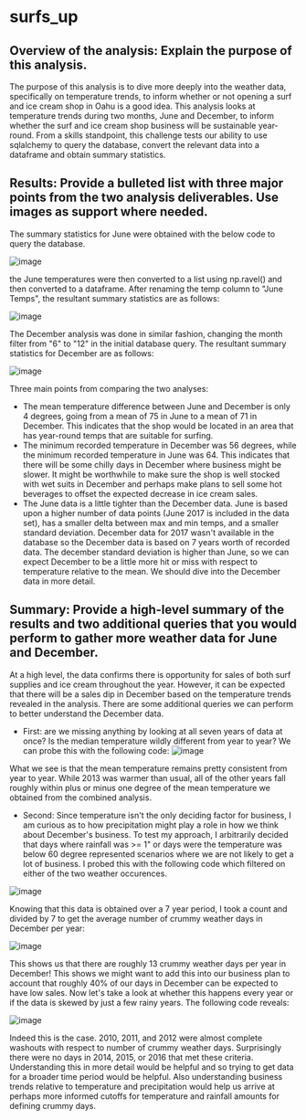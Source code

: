 # surfs_up

## Overview of the analysis: Explain the purpose of this analysis.

The purpose of this analysis is to dive more deeply into the weather data, specifically on temperature trends, to inform whether or not opening a surf and ice cream shop in Oahu is a good idea. This analysis looks at temperature trends during two months, June and December, to inform whether the surf and ice cream shop business will be sustainable year-round. From a skills standpoint, this challenge tests our ability to use sqlalchemy to query the database, convert the relevant data into a dataframe and obtain summary statistics.


## Results: Provide a bulleted list with three major points from the two analysis deliverables. Use images as support where needed.

The summary statistics for June were obtained with the below code to query the database.  

![image](https://user-images.githubusercontent.com/90977689/142477056-e292d0de-ba37-4d51-a2a3-04ce8825e6e7.png)

the June temperatures were then converted to a list using np.ravel() and then converted to a dataframe.  After renaming the temp column to "June Temps", the resultant summary statistics are as follows:

![image](https://user-images.githubusercontent.com/90977689/142477882-228107fc-d3b8-4f82-b83e-8d752ff1b49c.png)

The December analysis was done in similar fashion, changing the month filter from "6" to "12" in the initial database query.  The resultant summary statistics for December are as follows:

![image](https://user-images.githubusercontent.com/90977689/142478171-28d133b3-35ac-4ef5-917e-01144f25501a.png)

Three main points from comparing the two analyses:
* The mean temperature difference between June and December is only 4 degrees, going from a mean of 75 in June to a mean of 71 in December.  This indicates that the shop would be located in an area that has year-round temps that are suitable for surfing.
* The minimum recorded temperature in December was 56 degrees, while the minimum recorded temperature in June was 64.  This indicates that there will be some chilly days in December where business might be slower.  It might be worthwhile to make sure the shop is well stocked with wet suits in December and perhaps make plans to sell some hot beverages to offset the expected decrease in ice cream sales.
* The June data is a little tighter than the December data.  June is based upon a higher number of data points (June 2017 is included in the data set), has a smaller delta between max and min temps, and a smaller standard deviation.  December data for 2017 wasn't available in the database so the December data is based on 7 years worth of recorded data.  The december standard deviation is higher than June, so we can expect December to be a little more hit or miss with respect to temperature relative to the mean.  We should dive into the December data in more detail.

## Summary: Provide a high-level summary of the results and two additional queries that you would perform to gather more weather data for June and December.

At a high level, the data confirms there is opportunity for sales of both surf supplies and ice cream throughout the year.  However, it can be expected that there will be a sales dip in December based on the temperature trends revealed in the analysis.  There are some additional queries we can perform to better understand the December data.
* First:  are we missing anything by looking at all seven years of data at once?  Is the median temperature wildly different from year to year?  We can probe this with the following code:
    ![image](https://user-images.githubusercontent.com/90977689/142481091-4781b16b-1d4b-40ab-841c-23dc79fd0546.png)
    
What we see is that the mean temperature remains pretty consistent from year to year.  While 2013 was warmer than usual, all of the other years fall roughly within plus or minus one degree of the mean temperature we obtained from the combined analysis.
    
* Second:  Since temperature isn't the only deciding factor for business, I am curious as to how precipitation might play a role in how we think about December's business.  To test my approach, I arbitrarily decided that days where rainfall was >= 1" or days were the temperature was below 60 degree represented scenarios where we are not likely to get a lot of business.  I probed this with the following code which filtered on either of the two weather occurences.

![image](https://user-images.githubusercontent.com/90977689/142482236-84aa4673-80eb-4785-a6c7-2476adcbbbc9.png)

Knowing that this data is obtained over a 7 year period, I took a count and divided by 7 to get the average number of crummy weather days in December per year:

![image](https://user-images.githubusercontent.com/90977689/142482843-73ae4979-0f12-4ebb-b002-55605c29b33c.png)

This shows us that there are roughly 13 crummy weather days per year in December!  This shows we might want to add this into our business plan to account that roughly 40% of our days in December can be expected to have low sales.  Now let's take a look at whether this happens every year or if the data is skewed by just a few rainy years.  The following code reveals:

![image](https://user-images.githubusercontent.com/90977689/142483404-1f6e0bf8-ffe6-4178-aaf2-94a467a375ad.png)

Indeed this is the case.  2010, 2011, and 2012 were almost complete washouts with respect to number of crummy weather days.  Surprisingly there were no days in 2014, 2015, or 2016 that met these criteria.  Understanding this in more detail would be helpful and so trying to get data for a broader time period would be helpful.  Also understanding business trends relative to temperature and precipitation would help us arrive at perhaps more informed cutoffs for temperature and rainfall amounts for defining crummy days.





